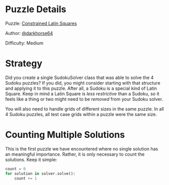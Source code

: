 # Puzzle Details

Puzzle: [Constrained Latin Squares](https://www.codingame.com/training/medium/constrained-latin-squares)

Author: [@darkhorse64](https://www.codingame.com/profile/c9ebe76a83b33730956eda0534d6cad86053292)

Difficulty: Medium

# Strategy

Did you create a single SudokuSolver class that was able to solve the 4 Sudoku puzzles? If you did, you might consider starting with that structure and applying it to this puzzle. After all, a Sudoku is a special kind of Latin Square. Keep in mind a Latin Square is _less restrictive_ than a Sudoku, so it feels like a thing or two might need to be _removed_ from your Sudoku solver.

You will also need to handle grids of different sizes in the same puzzle. In all 4 Sudoku puzzles, all test case grids within a puzzle were the same size.

# Counting Multiple Solutions

This is the first puzzle we have encountered where no single solution has an meaningful importance. Rather, it is only necessary to count the solutions. Keep it simple:

```python
count = 0
for solution in solver.solve():
    count += 1
```
